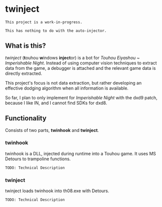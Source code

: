# twinject
`This project is a work-in-progress.`

`This has nothing to do with the auto-injector.`

## What is this?
_twinject_ (**t**ouhou **w**indows **inject**or) is a bot for *Touhou Eiyashou ~ Imperishable Night*. Instead of using computer vision techniques to extract data from the game, a debugger is attached and the relevant game data is directly extracted.

This project's focus is not data extraction, but rather developing an effective dodging algorithm when all information is available.

So far, I plan to only implement for *Imperishable Night* with the dxd9 patch, because I like IN, and I cannot find SDKs for dxd8.



## Functionality
Consists of two parts, **twinhook** and **twinject**.

### twinhook
twinhook is a DLL, injected during runtime into a Touhou game. It uses MS Detours to trampoline functions.

`TODO: Technical Description`

### twinject
twinject loads twinhook into th08.exe with Detours.

`TODO: Technical Description`
